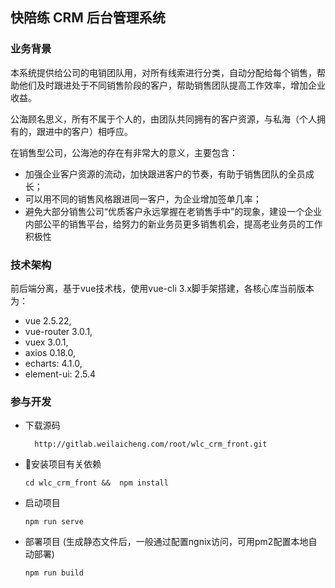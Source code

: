## 快陪练 CRM 后台管理系统

### 业务背景
本系统提供给公司的电销团队用，对所有线索进行分类，自动分配给每个销售，帮助他们及时跟进处于不同销售阶段的客户，帮助销售团队提高工作效率，增加企业收益。

公海顾名思义，所有不属于个人的，由团队共同拥有的客户资源，与私海（个人拥有的，跟进中的客户）相呼应。

在销售型公司，公海池的存在有非常大的意义，主要包含：
- 加强企业客户资源的流动，加快跟进客户的节奏，有助于销售团队的全员成长；
- 可以用不同的销售风格跟进同一客户，为企业增加签单几率；
- 避免大部分销售公司“优质客户永远掌握在老销售手中”的现象，建设一个企业内部公平的销售平台，给努力的新业务员更多销售机会，提高老业务员的工作积极性

### 技术架构
前后端分离，基于vue技术栈，使用vue-cli 3.x脚手架搭建，各核心库当前版本为：
- vue 2.5.22, 
- vue-router 3.0.1, 
- vuex 3.0.1, 
- axios 0.18.0, 
- echarts: 4.1.0,
- element-ui: 2.5.4

### 参与开发
- 下载源码
  ```
    http://gitlab.weilaicheng.com/root/wlc_crm_front.git
  ```
- 安装项目有关依赖
  ```
  cd wlc_crm_front &&  npm install 
  ```
- 启动项目
  ```
  npm run serve
  ```
- 部署项目 (生成静态文件后，一般通过配置ngnix访问，可用pm2配置本地自动部署)
  ```
  npm run build
  ```